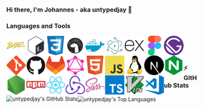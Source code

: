 ### Hi there, I'm Johannes - aka untypedjay 👋

### Languages and Tools

<img align="left" alt="Babel" width="52px" src="https://github.com/devicons/devicon/blob/master/icons/babel/babel-original.svg" />
<img align="left" alt="Bash" width="52px" src="https://github.com/devicons/devicon/blob/master/icons/bash/bash-plain.svg" />
<img align="left" alt="CSS" width="52px" src="https://github.com/devicons/devicon/blob/master/icons/css3/css3-original.svg" />
<img align="left" alt="Deno" width="52px" src="https://raw.githubusercontent.com/github/explore/361e2821e2dea67711cde99c9c40ed357061cf27/topics/deno/deno.png" />
<img align="left" alt="Docker" width="52px" src="https://github.com/devicons/devicon/blob/master/icons/docker/docker-plain.svg" />
<img align="left" alt="Electron" width="52px" src="https://github.com/devicons/devicon/blob/master/icons/electron/electron-original.svg" />
<img align="left" alt="Express" width="52px" src="https://github.com/devicons/devicon/blob/master/icons/express/express-original.svg" />
<img align="left" alt="Figma" width="52px" src="https://github.com/devicons/devicon/blob/master/icons/figma/figma-original.svg" />
<img align="left" alt="Gatsby" width="52px" src="https://github.com/devicons/devicon/blob/master/icons/gatsby/gatsby-original.svg" />
<img align="left" alt="Git" width="52px" src="https://github.com/devicons/devicon/blob/master/icons/git/git-original.svg" />
<img align="left" alt="GitHub" width="52px" src="https://github.com/devicons/devicon/blob/master/icons/github/github-original.svg" />
<img align="left" alt="GitLab" width="52px" src="https://github.com/devicons/devicon/blob/master/icons/gitlab/gitlab-original.svg" />
<img align="left" alt="GraphQL" width="52px" src="https://github.com/devicons/devicon/blob/master/icons/graphql/graphql-plain.svg" />
<img align="left" alt="HTML" width="52px" src="https://github.com/devicons/devicon/blob/master/icons/html5/html5-original.svg" />
<img align="left" alt="JavaScript" width="52px" src="https://github.com/devicons/devicon/blob/master/icons/javascript/javascript-original.svg" />
<img align="left" alt="Linux" width="52px" src="https://github.com/devicons/devicon/blob/master/icons/linux/linux-original.svg" /
<img align="left" alt="MongoDB" width="52px" src="https://raw.githubusercontent.com/github/explore/80688e429a7d4ef2fca1e82350fe8e3517d3494d/topics/mongodb/mongodb.png" />
<img align="left" alt="NextJS" width="52px" src="https://github.com/devicons/devicon/blob/master/icons/nextjs/nextjs-original.svg" />
<img align="left" alt="nginx" width="52px" src="https://github.com/devicons/devicon/blob/master/icons/nginx/nginx-original.svg" />
<img align="left" alt="Node.js" width="52px" src="https://github.com/devicons/devicon/blob/master/icons/nodejs/nodejs-original.svg" />
<img align="left" alt="NPM" width="52px" src="https://github.com/devicons/devicon/blob/master/icons/npm/npm-original-wordmark.svg" />
<img align="left" alt="React" width="52px" src="https://github.com/devicons/devicon/blob/master/icons/react/react-original.svg" />
<img align="left" alt="Redux" width="52px" src="https://github.com/devicons/devicon/blob/master/icons/redux/redux-original.svg" />
<img align="left" alt="Sass" width="52px" src="https://github.com/devicons/devicon/blob/master/icons/sass/sass-original.svg" />
<img align="left" alt="TypeScript" width="52px" src="https://github.com/devicons/devicon/blob/master/icons/typescript/typescript-original.svg" />
<img align="left" alt="Vim" width="52px" src="https://github.com/devicons/devicon/blob/master/icons/vim/vim-original.svg" />
<img align="left" alt="Visual Studio Code" width="52px" src="https://raw.githubusercontent.com/github/explore/80688e429a7d4ef2fca1e82350fe8e3517d3494d/topics/visual-studio-code/visual-studio-code.png" />

<br>
<br>
<br>

### :zap: GitHub Stats
<a><img align="left" alt="untypedjay's GitHub Stats" src="https://github-readme-stats.vercel.app/api?username=untypedjay&count_private=true&show_icons=true&hide_border=true&theme=tokyonight&hide_title=true&langs_count=10"/></a>

<a><img align="center" alt="untypedjay's Top Languages" src="https://github-readme-stats.vercel.app/api/top-langs/?username=untypedjay&langs_count=10&layout=compact"/></a>
